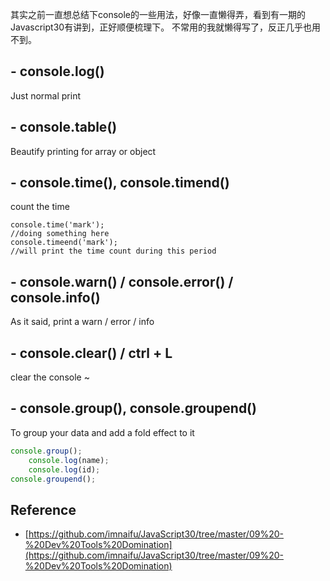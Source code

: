 其实之前一直想总结下console的一些用法，好像一直懒得弄，看到有一期的Javascript30有讲到，正好顺便梳理下。
不常用的我就懒得写了，反正几乎也用不到。

## - console.log()
Just normal print

## - console.table()
Beautify printing for array or object

## - console.time(), console.timend()
count the time
```
console.time('mark');
//doing something here
console.timeend('mark');
//will print the time count during this period
```

## - console.warn() / console.error() / console.info()
As it said, print a warn / error / info

## - console.clear() / ctrl + L
clear the console ~

## - console.group(), console.groupend()
To group your data and add a fold effect to it
```javascript
console.group();
	console.log(name);
	console.log(id);
console.groupend();
```

## Reference
- [https://github.com/imnaifu/JavaScript30/tree/master/09%20-%20Dev%20Tools%20Domination](https://github.com/imnaifu/JavaScript30/tree/master/09%20-%20Dev%20Tools%20Domination)